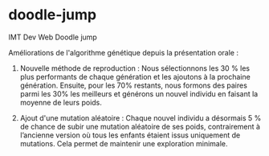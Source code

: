 # doodle-jump
IMT Dev Web Doodle jump

Améliorations de l'algorithme génétique depuis la présentation orale :
1. Nouvelle méthode de reproduction : Nous sélectionnons les 30 % les plus performants de chaque génération et les ajoutons à la prochaine génération. Ensuite, pour les 70% restants, nous formons des paires parmi les 30% les meilleurs et générons un nouvel individu en faisant la moyenne de leurs poids.

3. Ajout d'une mutation aléatoire :
   Chaque nouvel individu a désormais 5 % de chance de subir une mutation aléatoire de ses poids, contrairement à l’ancienne version où tous les enfants étaient issus uniquement de mutations. Cela permet de maintenir une exploration minimale.

